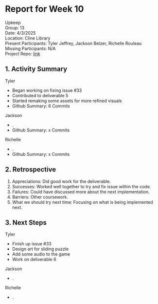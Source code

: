 # Report for Week 10 #
Upkeep <br />
Group: 13<br />
Date: 4/3/2025<br />
Location: Cline Library<br />
Present Participants: Tyler Jeffrey, Jackson Belzer, Richelle Rouleau<br />
Missing Participants: N/A<br />
Project Repo: [link](https://github.com/TJeffrey237/CS386Project.git)

## 1. Activity Summary ##
Tyler
- Began working on fixing issue #33
- Contributed to deliverable 5
- Started remaking some assets for more refined visuals
- Github Summary: 6 Commits

Jackson
- .
- Github Summary: x Commits

Richelle
- .
- Github Summary: x Commits

## 2. Retrospective ##
1. Appreciations: Did good work for the deliverable.
2. Successes: Worked well together to try and fix issue within the code.
3. Failures: Could have discussed more about the next implementation.
4. Barriers: Other coursework.
5. What we should try next time: Focusing on what is being implemented next.

## 3. Next Steps ##
Tyler
- Finish up issue #33
- Design art for sliding puzzle
- Add some audio to the game
- Work on deliverable 6

Jackson 
- .

Richelle
- .
